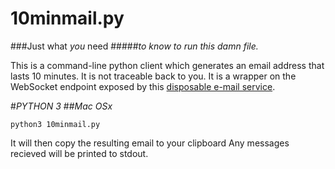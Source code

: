 # 10minmail.py
###Just what *you* need
#####_to know to run this damn file._


This is a command-line python client which generates an email address that lasts 10 minutes. It is not traceable back to you. It is a wrapper on the WebSocket endpoint exposed by this [disposable e-mail service](https://dropmail.me/en/).

#*PYTHON 3*
##_Mac OSx_

`python3 10minmail.py`

It will then copy the resulting email to your clipboard
Any messages recieved will be printed to stdout.
